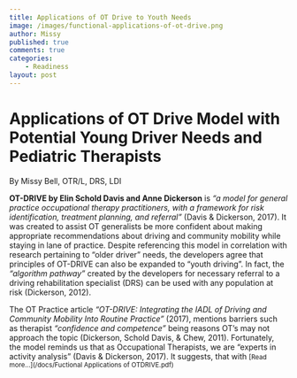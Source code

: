 ```yaml
---
title: Applications of OT Drive to Youth Needs
image: /images/functional-applications-of-ot-drive.png
author: Missy
published: true
comments: true
categories: 
    - Readiness
layout: post
---
```



# Applications of OT Drive Model with Potential Young Driver Needs and Pediatric Therapists

 By Missy Bell, OTR/L, DRS, LDI

  <strong>OT-DRIVE by Elin Schold Davis and Anne Dickerson</strong> is <i>“a model for general practice occupational therapy practitioners, with a framework for risk identification, treatment planning, and referral”</i> (Davis & Dickerson, 2017). It was created to assist OT generalists be more confident about making appropriate recommendations about driving and community mobility while staying in lane of practice. Despite referencing this model in correlation with research pertaining to “older driver” needs, the developers agree that principles of OT-DRIVE can also be expanded to “youth driving”. In fact, the <i>“algorithm pathway”</i> created by the developers for necessary referral to a driving rehabilitation specialist (DRS) can be used with any population at risk (Dickerson, 2012).
  
  
The OT Practice article <i>“OT-DRIVE: Integrating the IADL of Driving and Community Mobility Into Routine Practice”</i> (2017), mentions barriers such as therapist <i>“confidence and competence”</i> being reasons OT’s may not approach the topic (Dickerson, Schold Davis, & Chew, 2011). Fortunately, the model reminds us that as Occupational Therapists, we are “experts in activity analysis” (Davis & Dickerson, 2017). It suggests, that with  <small>[Read more...](/docs/Fuctional Applications of OTDRIVE.pdf)</small>